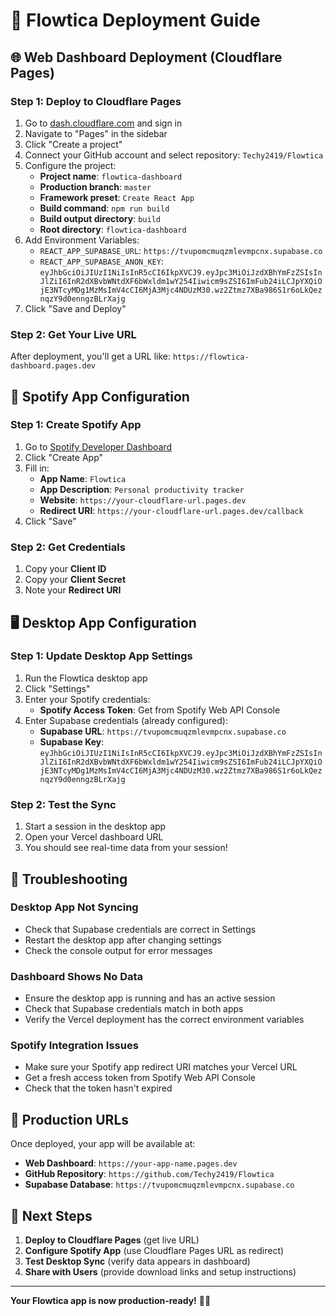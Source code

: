 # 🚀 Flowtica Deployment Guide

## 🌐 Web Dashboard Deployment (Cloudflare Pages)

### Step 1: Deploy to Cloudflare Pages
1. Go to [dash.cloudflare.com](https://dash.cloudflare.com) and sign in
2. Navigate to "Pages" in the sidebar
3. Click "Create a project"
4. Connect your GitHub account and select repository: `Techy2419/Flowtica`
5. Configure the project:
   - **Project name**: `flowtica-dashboard`
   - **Production branch**: `master`
   - **Framework preset**: `Create React App`
   - **Build command**: `npm run build`
   - **Build output directory**: `build`
   - **Root directory**: `flowtica-dashboard`
6. Add Environment Variables:
   - `REACT_APP_SUPABASE_URL`: `https://tvupomcmuqzmlevmpcnx.supabase.co`
   - `REACT_APP_SUPABASE_ANON_KEY`: `eyJhbGciOiJIUzI1NiIsInR5cCI6IkpXVCJ9.eyJpc3MiOiJzdXBhYmFzZSIsInJlZiI6InR2dXBvbWNtdXF6bWxldm1wY254Iiwicm9sZSI6ImFub24iLCJpYXQiOjE3NTcyMDg1MzMsImV4cCI6MjA3Mjc4NDUzM30.wz2Ztmz7XBa986S1r6oLkQeznqzY9d0enngzBLrXajg`
7. Click "Save and Deploy"

### Step 2: Get Your Live URL
After deployment, you'll get a URL like: `https://flowtica-dashboard.pages.dev`

## 🎵 Spotify App Configuration

### Step 1: Create Spotify App
1. Go to [Spotify Developer Dashboard](https://developer.spotify.com/dashboard)
2. Click "Create App"
3. Fill in:
   - **App Name**: `Flowtica`
   - **App Description**: `Personal productivity tracker`
   - **Website**: `https://your-cloudflare-url.pages.dev`
   - **Redirect URI**: `https://your-cloudflare-url.pages.dev/callback`
4. Click "Save"

### Step 2: Get Credentials
1. Copy your **Client ID**
2. Copy your **Client Secret**
3. Note your **Redirect URI**

## 🖥️ Desktop App Configuration

### Step 1: Update Desktop App Settings
1. Run the Flowtica desktop app
2. Click "Settings"
3. Enter your Spotify credentials:
   - **Spotify Access Token**: Get from Spotify Web API Console
4. Enter Supabase credentials (already configured):
   - **Supabase URL**: `https://tvupomcmuqzmlevmpcnx.supabase.co`
   - **Supabase Key**: `eyJhbGciOiJIUzI1NiIsInR5cCI6IkpXVCJ9.eyJpc3MiOiJzdXBhYmFzZSIsInJlZiI6InR2dXBvbWNtdXF6bWxldm1wY254Iiwicm9sZSI6ImFub24iLCJpYXQiOjE3NTcyMDg1MzMsImV4cCI6MjA3Mjc4NDUzM30.wz2Ztmz7XBa986S1r6oLkQeznqzY9d0enngzBLrXajg`

### Step 2: Test the Sync
1. Start a session in the desktop app
2. Open your Vercel dashboard URL
3. You should see real-time data from your session!

## 🔧 Troubleshooting

### Desktop App Not Syncing
- Check that Supabase credentials are correct in Settings
- Restart the desktop app after changing settings
- Check the console output for error messages

### Dashboard Shows No Data
- Ensure the desktop app is running and has an active session
- Check that Supabase credentials match in both apps
- Verify the Vercel deployment has the correct environment variables

### Spotify Integration Issues
- Make sure your Spotify app redirect URI matches your Vercel URL
- Get a fresh access token from Spotify Web API Console
- Check that the token hasn't expired

## 📱 Production URLs

Once deployed, your app will be available at:
- **Web Dashboard**: `https://your-app-name.pages.dev`
- **GitHub Repository**: `https://github.com/Techy2419/Flowtica`
- **Supabase Database**: `https://tvupomcmuqzmlevmpcnx.supabase.co`

## 🎯 Next Steps

1. **Deploy to Cloudflare Pages** (get live URL)
2. **Configure Spotify App** (use Cloudflare Pages URL as redirect)
3. **Test Desktop Sync** (verify data appears in dashboard)
4. **Share with Users** (provide download links and setup instructions)

---

**Your Flowtica app is now production-ready!** 🚀✨
